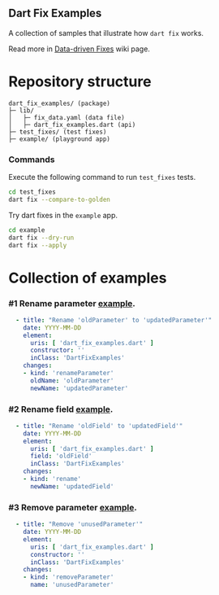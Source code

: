 ## Dart Fix Examples

A collection of samples that illustrate how `dart fix` works.

Read more in [Data-driven Fixes](https://github.com/flutter/flutter/wiki/Data-driven-Fixes#data-driven-fixes) wiki page.

# Repository structure
```
dart_fix_examples/ (package)  
├─ lib/  
│   ├─ fix_data.yaml (data file)  
│   ├─ dart_fix_examples.dart (api)  
├─ test_fixes/ (test fixes)  
├─ example/ (playground app)  
```

### Commands

Execute the following command to run `test_fixes` tests.
```sh
cd test_fixes
dart fix --compare-to-golden
```

Try dart fixes in the `example` app.
```sh
cd example
dart fix --dry-run
dart fix --apply
```

# Collection of examples

### #1 Rename parameter [example](lib/fix_data.yaml#L16).
```yaml
  - title: "Rename 'oldParameter' to 'updatedParameter'"
    date: YYYY-MM-DD
    element:
      uris: [ 'dart_fix_examples.dart' ]
      constructor: ''
      inClass: 'DartFixExamples'
    changes:
    - kind: 'renameParameter'
      oldName: 'oldParameter'
      newName: 'updatedParameter'
```

### #2 Rename field [example](lib/fix_data.yaml#L27).
```yaml
  - title: "Rename 'oldField' to 'updatedField'"
    date: YYYY-MM-DD
    element:
      uris: [ 'dart_fix_examples.dart' ]
      field: 'oldField'
      inClass: 'DartFixExamples'
    changes:
    - kind: 'rename'
      newName: 'updatedField'
```

### #3 Remove parameter [example](lib/fix_data.yaml#L37).
```yaml
  - title: "Remove 'unusedParameter'"
    date: YYYY-MM-DD
    element:
      uris: [ 'dart_fix_examples.dart' ]
      constructor: ''
      inClass: 'DartFixExamples'
    changes:
    - kind: 'removeParameter'
      name: 'unusedParameter'
```
